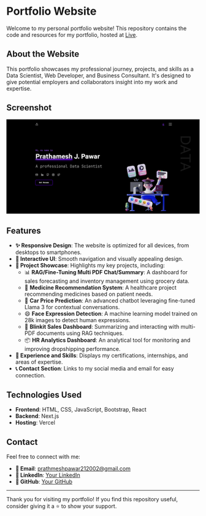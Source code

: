 # Portfolio Website

Welcome to my personal portfolio website! This repository contains the code and resources for my portfolio, hosted at [Live](https://prathameshpawar-mu.vercel.app/).

## About the Website

This portfolio showcases my professional journey, projects, and skills as a Data Scientist, Web Developer, and Business Consultant. It's designed to give potential employers and collaborators insight into my work and expertise.


## Screenshot

![Portfolio Website Screenshot](./public/pagepic.png)

## Features

- **✨ Responsive Design**: The website is optimized for all devices, from desktops to smartphones.
- **🎨 Interactive UI**: Smooth navigation and visually appealing design.
- **📂 Project Showcase**: Highlights my key projects, including:
  - 📊 **RAG/Fine-Tuning Multi PDF Chat/Summary**: A dashboard for sales forecasting and inventory management using grocery data.
  - 💊 **Medicine Recommendation System**: A healthcare project recommending medicines based on patient needs.
  - 🤖 **Car Price Prediction**: An advanced chatbot leveraging fine-tuned Llama 3 for contextual conversations.
  - 😄 **Face Expression Detection**: A machine learning model trained on 28k images to detect human expressions.
  - 📝 **Blinkit Sales Dashboard**: Summarizing and interacting with multi-PDF documents using RAG techniques.
  - 📦 **HR Analytics Dashboard**: An analytical tool for monitoring and improving dropshipping performance.
- **💼 Experience and Skills**: Displays my certifications, internships, and areas of expertise.
- **📞 Contact Section**: Links to my social media and email for easy connection.

## Technologies Used

- **Frontend**: HTML, CSS, JavaScript, Bootstrap, React
- **Backend**: Next.js
- **Hosting**: Vercel


## Contact

Feel free to connect with me:
- **📧 Email**: prathmeshpawar212002@gmail.com
- **💼 LinkedIn**: [Your LinkedIn](www.linkedin.com/in/prathameshpawar21)
- **🐙 GitHub**: [Your GitHub](https://github.com/Prathmeshpawar21)

---

Thank you for visiting my portfolio! If you find this repository useful, consider giving it a ⭐ to show your support.
